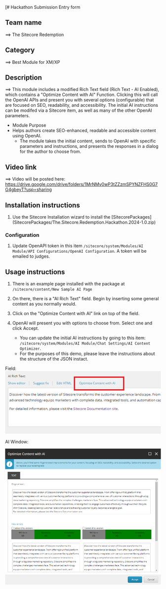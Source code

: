[# Hackathon Submission Entry form


## Team name
⟹ The Sitecore Redemption

## Category
⟹ Best Module for XM/XP

## Description
⟹ This module includes a modified Rich Text field (Rich Text - AI Enabled), which contains a "Optimize Content with AI" Function.   Clicking this will call the OpenAI APIs and present you with several options (configurable) that are focused on SEO, readability, and accessibility.  The initial AI instructions can be modifed via a Sitecore item, as well as many of the other OpenAI parameters.

  - Module Purpose
  - Helps authors create SEO-enhanced, readable and accessible content using OpenAI.
    - The module takes the initial content, sends to OpenAI with specific parameters and instructions, and presents the responses in a dialog for the author to choose from.

## Video link
⟹ Video will be posted here: https://drive.google.com/drive/folders/1MrNMv0wP3tZZzmSPYNZFHS0G7G4gbeyT?usp=sharing


## Installation instructions

1. Use the Sitecore Installation wizard to install the \[SitecorePackages\](SitecorePackages/The.Sitecore.Redemption.Hackathon.2024-1.0.zip)


### Configuration

1. Update OpenAPI token in this item `/sitecore/system/Modules/AI Module/API Configurations/OpenAI Configuration`.  A token will be emailed to judges.

## Usage instructions

1. There is an example page installed with the package at `/sitecore/content/New Sample AI Page`
2. On there, there is a "AI Rich Text" field.  Begin by inserting some general content as you normally would.
3. Click on the "Optimize Content with AI" link on top of the field.
4. OpenAI will present you with options to choose from.  Select one and click Accept.

    - You can update the initial AI instructions by going to this item: `/sitecore/system/Modules/AI Module/Chat Settings/AI Content Optimizer`.
    - For the purposes of this demo, please leave the instructions about the structure of the JSON instact.

Field:
![AI Field](docs/images/aifield.png?raw=true "AI Field")


AI Window:

![AI Window](docs/images/aiwindow.png?raw=true "AI Window")


